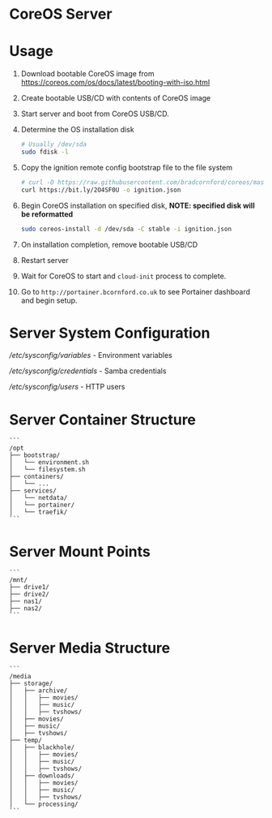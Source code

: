# CoreOS Server

# Usage

1. Download bootable CoreOS image from https://coreos.com/os/docs/latest/booting-with-iso.html
2. Create bootable USB/CD with contents of CoreOS image
3. Start server and boot from CoreOS USB/CD.
4. Determine the OS installation disk
    ```bash
    # Usually /dev/sda
    sudo fdisk -l
    ```
5. Copy the ignition remote config bootstrap file to the file system
    ```bash
    # curl -O https://raw.githubusercontent.com/bradcornford/coreos/master/ignition/ignition.json
    curl https://bit.ly/2O4SF0U -o ignition.json
    ```
6. Begin CoreOS installation on specified disk, **NOTE: specified disk will be reformatted**
    ```bash
    sudo coreos-install -d /dev/sda -C stable -i ignition.json
    ```

7. On installation completion, remove bootable USB/CD
8. Restart server
9. Wait for CoreOS to start and `cloud-init` process to complete.
10. Go to `http://portainer.bcornford.co.uk` to see Portainer dashboard and begin setup.

# Server System Configuration

*/etc/sysconfig/variables* - Environment variables

*/etc/sysconfig/credentials* - Samba credentials

*/etc/sysconfig/users* - HTTP users

# Server Container Structure

    ```
    /opt
    ├── bootstrap/
    │   └── environment.sh
    │   └── filesystem.sh
    ├── containers/
    │   └── ...
    ├── services/
    │   └── netdata/
    │   └── portainer/
    │   └── traefik/
    ```

# Server Mount Points

    ```
    /mnt/
    ├── drive1/
    ├── drive2/
    ├── nas1/
    ├── nas2/
    ```

# Server Media Structure

    ```
    /media
    ├── storage/
    │   ├── archive/
    │   │   ├── movies/
    │   │   ├── music/
    │   │   ├── tvshows/
    │   ├── movies/
    │   ├── music/
    │   ├── tvshows/
    ├── temp/
    │   ├── blackhole/
    │   │   ├── movies/
    │   │   ├── music/
    │   │   ├── tvshows/
    │   ├── downloads/
    │   │   ├── movies/
    │   │   ├── music/
    │   │   ├── tvshows/
    │   └── processing/
    ```
